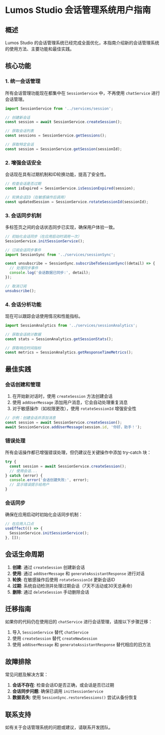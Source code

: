# Lumos Studio 会话管理系统用户指南

## 概述

Lumos Studio 的会话管理系统已经完成全面优化，本指南介绍新的会话管理系统的使用方法、主要功能和最佳实践。

## 核心功能

### 1. 统一会话管理

所有会话管理功能现在都集中在 `SessionService` 中，不再使用 `chatService` 进行会话管理。

```typescript
import SessionService from '../services/session';

// 创建新会话
const session = await SessionService.createSession();

// 获取会话列表
const sessions = SessionService.getSessions();

// 获取特定会话
const session = SessionService.getSession(sessionId);
```

### 2. 增强会话安全

会话现在具有过期机制和ID轮换功能，提高了安全性。

```typescript
// 检查会话是否过期
const isExpired = SessionService.isSessionExpired(session);

// 轮换会话ID（在敏感操作后调用）
const updatedSession = SessionService.rotateSessionId(sessionId);
```

### 3. 会话同步机制

多标签页之间的会话状态同步已实现，确保用户体验一致。

```typescript
// 初始化会话同步（在应用启动时调用一次）
SessionService.initSessionService();

// 订阅会话同步事件
import SessionSync from '../services/sessionSync';

const unsubscribe = SessionSync.subscribeToSessionSync((detail) => {
  // 处理同步事件
  console.log('会话数据已同步:', detail);
});

// 取消订阅
unsubscribe();
```

### 4. 会话分析功能

现在可以跟踪会话使用情况和性能指标。

```typescript
import SessionAnalytics from '../services/sessionAnalytics';

// 获取会话统计数据
const stats = SessionAnalytics.getSessionStats();

// 获取响应时间指标
const metrics = SessionAnalytics.getResponseTimeMetrics();
```

## 最佳实践

### 会话创建和管理

1. 在开始新对话时，使用 `createSession` 方法创建会话
2. 使用 `addUserMessage` 添加用户消息，它会自动处理重复消息
3. 对于敏感操作（如权限更改），使用 `rotateSessionId` 增强安全性

```typescript
// 示例：创建会话并添加消息
const session = await SessionService.createSession();
await SessionService.addUserMessage(session.id, '你好，助手！');
```

### 错误处理

所有会话操作都已增强错误处理，但仍建议在关键操作中添加 try-catch 块：

```typescript
try {
  const session = await SessionService.createSession();
  // 使用会话...
} catch (error) {
  console.error('会话创建失败:', error);
  // 显示错误提示给用户
}
```

### 会话同步

确保在应用启动时初始化会话同步机制：

```typescript
// 在应用入口点
useEffect(() => {
  SessionService.initSessionService();
}, []);
```

## 会话生命周期

1. **创建**: 通过 `createSession` 创建新会话
2. **使用**: 通过 `addUserMessage` 和 `generateAssistantResponse` 进行对话
3. **轮换**: 在敏感操作后使用 `rotateSessionId` 更新会话ID
4. **过期**: 系统自动检测并处理过期会话（7天不活动或30天总寿命）
5. **删除**: 通过 `deleteSession` 手动删除会话

## 迁移指南

如果你的代码仍在使用旧的 `chatService` 进行会话管理，请按以下步骤迁移：

1. 导入 `SessionService` 替代 `chatService`
2. 使用 `createSession` 替代 `createNewSession`
3. 使用 `addUserMessage` 和 `generateAssistantResponse` 替代相应的旧方法

## 故障排除

常见问题及解决方案：

1. **会话不存在**: 检查会话ID是否正确，或会话是否已过期
2. **会话同步问题**: 确保已调用 `initSessionService`
3. **数据丢失**: 使用 `SessionSync.restoreSessions()` 尝试从备份恢复

## 联系支持

如有关于会话管理系统的问题或建议，请联系开发团队。 